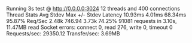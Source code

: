 Running 3s test @ http://0.0.0.0:3024
  12 threads and 400 connections
  Thread Stats   Avg      Stdev     Max   +/- Stdev
    Latency    10.93ms    4.01ms  68.34ms   95.87%
    Req/Sec     2.48k   746.94     3.73k    74.25%
  91081 requests in 3.10s, 11.47MB read
  Socket errors: connect 0, read 276, write 0, timeout 0
Requests/sec:  29350.12
Transfer/sec:      3.69MB
